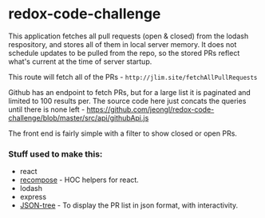 # redox-code-challenge

This application fetches all pull requests (open & closed) from the lodash respository, and stores all of them in local server memory. It does not schedule updates to be pulled from the repo, so the stored PRs reflect what's current at the time of server startup.

This route will fetch all of the PRs - `http://jlim.site/fetchAllPullRequests`

Github has an endpoint to fetch PRs, but for a large list it is paginated and limited to 100 results per. The source code here just concats the queries until there is none left - https://github.com/jeongl/redox-code-challenge/blob/master/src/api/githubApi.js


The front end is fairly simple with a filter to show closed or open PRs.

### Stuff used to make this:

 * react
 * [recompose](https://github.com/acdlite/recompose) - HOC helpers for react.
 * lodash
 * express
 * [JSON-tree](https://github.com/alexkuz/react-json-tree) - To display the PR list in json format, with interactivity.
